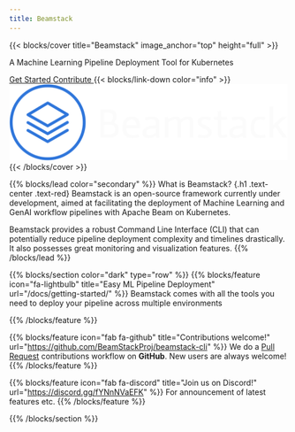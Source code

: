 ```yaml
---
title: Beamstack
---
```


{{< blocks/cover title="Beamstack" image_anchor="top" height="full" >}}
<p class="lead mt-5">A Machine Learning Pipeline Deployment Tool for Kubernetes</p>
<a class="btn btn-lg btn-primary mr-3 mb-4" href="/docs/getting-started">
  Get Started <i class="fas fa-arrow-alt-circle-right ms-2"></i>
</a>
<a class="btn btn-lg btn-secondary ml-3 mb-4" href="https://github.com/BeamStackProj/beamstack-cli">
  Contribute <i class="fab fa-github ms-2 "></i>
</a>
{{< blocks/link-down color="info" >}}
<img src="./beamstack.png"
  alt="Beamstack as an abstraction layer"
  class="mt-3 mb-3"
  width="1200">
{{< /blocks/cover >}}

{{% blocks/lead color="secondary" %}}
What is Beamstack?
{.h1 .text-center .text-red}
Beamstack is an open-source framework currently under development, aimed at facilitating the 
deployment of Machine Learning and GenAI workflow pipelines with Apache Beam on Kubernetes. 

Beamstack provides a robust Command Line Interface (CLI) that can potentially reduce pipeline 
deployment complexity and timelines drastically. It also possesses great monitoring and visualization features.
{{% /blocks/lead %}}


{{% blocks/section color="dark" type="row" %}}
{{% blocks/feature icon="fa-lightbulb" title="Easy ML Pipeline Deployment" url="/docs/getting-started/" %}}
Beamstack comes with all the tools you need to deploy your pipeline across multiple environments

{{% /blocks/feature %}}


{{% blocks/feature icon="fab fa-github" title="Contributions welcome!" url="https://github.com/BeamStackProj/beamstack-cli" %}}
We do a [Pull Request](https://github.com/BeamStackProj/beamstack-cli/pulls) contributions workflow on **GitHub**. New users are always welcome!
{{% /blocks/feature %}}


{{% blocks/feature icon="fab fa-discord" title="Join us on Discord!" url="https://discord.gg/fYNnNVaEFK" %}}
For announcement of latest features etc.
{{% /blocks/feature %}}


{{% /blocks/section %}}

